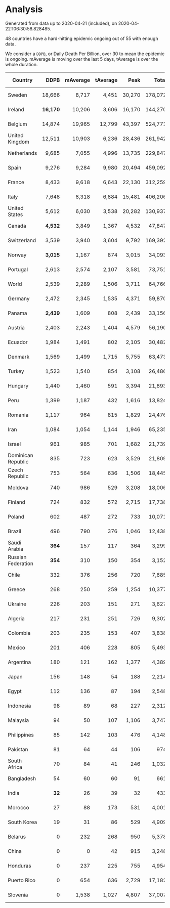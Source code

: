 
# Analysis

Generated from data up to 2020-04-21 (included), on 2020-04-22T06:30:58.828485.

48 countries have a hard-hitting epidemic ongoing out of 55 with enough data.

We consider a `DDPB`, or Daily Death Per Billion, over 30 to mean the epidemic is ongoing.
mAverage is moving over the last 5 days, tAverage is over the whole duration.


| Country | DDPB | mAverage | tAverage | Peak | Total | Start | Peak Date | End | Duration |  Status |
|---------|-----:|---------:|---------:|-----:|------:|-------|-----------|-----|----------|---------|
| Sweden | 18,666 | 8,717 | 4,451 | 30,270 | 178,072 | 2020-03-12 | 2020-04-16 | None | 40 days | ongoing |
| Ireland | **16,170** | 10,206 | 3,606 | 16,170 | 144,270 | 2020-03-12 | 2020-04-21 | None | 40 days | ongoing |
| Belgium | 14,874 | 19,965 | 12,799 | 43,397 | 524,771 | 2020-03-11 | 2020-04-10 | None | 41 days | ongoing |
| United Kingdom | 12,511 | 10,903 | 6,236 | 28,436 | 261,942 | 2020-03-10 | 2020-04-11 | None | 42 days | ongoing |
| Netherlands | 9,685 | 7,055 | 4,996 | 13,735 | 229,847 | 2020-03-06 | 2020-04-07 | None | 46 days | ongoing |
| Spain | 9,276 | 9,284 | 9,980 | 20,494 | 459,092 | 2020-03-06 | 2020-04-02 | None | 46 days | ongoing |
| France | 8,433 | 9,618 | 6,643 | 22,130 | 312,259 | 2020-03-05 | 2020-04-16 | None | 47 days | ongoing |
| Italy | 7,648 | 8,318 | 6,884 | 15,481 | 406,206 | 2020-02-22 | 2020-03-28 | None | 59 days | ongoing |
| United States | 5,612 | 6,030 | 3,538 | 20,282 | 130,937 | 2020-03-15 | 2020-04-16 | None | 37 days | ongoing |
| Canada | **4,532** | 3,849 | 1,367 | 4,532 | 47,847 | 2020-03-17 | 2020-04-21 | None | 35 days | ongoing |
| Switzerland | 3,539 | 3,940 | 3,604 | 9,792 | 169,392 | 2020-03-05 | 2020-04-15 | None | 47 days | ongoing |
| Norway | **3,015** | 1,167 | 874 | 3,015 | 34,093 | 2020-03-13 | 2020-04-21 | None | 39 days | ongoing |
| Portugal | 2,613 | 2,574 | 2,107 | 3,581 | 73,751 | 2020-03-17 | 2020-04-03 | None | 35 days | ongoing |
| World | 2,539 | 2,289 | 1,506 | 3,711 | 64,766 | 2020-03-09 | 2020-04-16 | None | 43 days | ongoing |
| Germany | 2,472 | 2,345 | 1,535 | 4,371 | 59,870 | 2020-03-13 | 2020-04-15 | None | 39 days | ongoing |
| Panama | **2,439** | 1,609 | 808 | 2,439 | 33,156 | 2020-03-11 | 2020-04-21 | None | 41 days | ongoing |
| Austria | 2,403 | 2,243 | 1,404 | 4,579 | 56,190 | 2020-03-12 | 2020-03-30 | None | 40 days | ongoing |
| Ecuador | 1,984 | 1,491 | 802 | 2,105 | 30,482 | 2020-03-14 | 2020-04-19 | None | 38 days | ongoing |
| Denmark | 1,569 | 1,499 | 1,715 | 5,755 | 63,473 | 2020-03-15 | 2020-04-02 | None | 37 days | ongoing |
| Turkey | 1,523 | 1,540 | 854 | 3,108 | 26,486 | 2020-03-21 | 2020-04-17 | None | 31 days | ongoing |
| Hungary | 1,440 | 1,460 | 591 | 3,394 | 21,893 | 2020-03-15 | 2020-04-19 | None | 37 days | ongoing |
| Peru | 1,399 | 1,187 | 432 | 1,616 | 13,824 | 2020-03-20 | 2020-04-20 | None | 32 days | ongoing |
| Romania | 1,117 | 964 | 815 | 1,829 | 24,476 | 2020-03-22 | 2020-04-10 | None | 30 days | ongoing |
| Iran | 1,084 | 1,054 | 1,144 | 1,946 | 65,235 | 2020-02-24 | 2020-04-04 | None | 57 days | ongoing |
| Israel | 961 | 985 | 701 | 1,682 | 21,739 | 2020-03-21 | 2020-04-10 | None | 31 days | ongoing |
| Dominican Republic | 835 | 723 | 623 | 3,529 | 21,809 | 2020-03-17 | 2020-04-13 | None | 35 days | ongoing |
| Czech Republic | 753 | 564 | 636 | 1,506 | 18,445 | 2020-03-23 | 2020-04-15 | None | 29 days | ongoing |
| Moldova | 740 | 986 | 529 | 3,208 | 18,006 | 2020-03-18 | 2020-04-16 | None | 34 days | ongoing |
| Finland | 724 | 832 | 572 | 2,715 | 17,738 | 2020-03-21 | 2020-04-18 | None | 31 days | ongoing |
| Poland | 602 | 487 | 272 | 733 | 10,071 | 2020-03-15 | 2020-04-09 | None | 37 days | ongoing |
| Brazil | 496 | 790 | 376 | 1,046 | 12,438 | 2020-03-19 | 2020-04-18 | None | 33 days | ongoing |
| Saudi Arabia | **364** | 157 | 117 | 364 | 3,299 | 2020-03-24 | 2020-04-21 | None | 28 days | ongoing |
| Russian Federation | **354** | 310 | 150 | 354 | 3,152 | 2020-03-31 | 2020-04-21 | None | 21 days | ongoing |
| Chile | 332 | 376 | 256 | 720 | 7,685 | 2020-03-22 | 2020-04-16 | None | 30 days | ongoing |
| Greece | 268 | 250 | 259 | 1,254 | 10,377 | 2020-03-12 | 2020-04-04 | None | 40 days | ongoing |
| Ukraine | 226 | 203 | 151 | 271 | 3,627 | 2020-03-28 | 2020-04-10 | None | 24 days | ongoing |
| Algeria | 217 | 231 | 251 | 726 | 9,302 | 2020-03-15 | 2020-04-10 | None | 37 days | ongoing |
| Colombia | 203 | 235 | 153 | 407 | 3,838 | 2020-03-27 | 2020-04-12 | None | 25 days | ongoing |
| Mexico | 201 | 406 | 228 | 805 | 5,493 | 2020-03-28 | 2020-04-19 | None | 24 days | ongoing |
| Argentina | 180 | 121 | 162 | 1,377 | 4,389 | 2020-03-25 | 2020-03-30 | None | 27 days | ongoing |
| Japan | 156 | 148 | 54 | 188 | 2,214 | 2020-03-11 | 2020-04-20 | None | 41 days | ongoing |
| Egypt | 112 | 136 | 87 | 194 | 2,548 | 2020-03-23 | 2020-04-19 | None | 29 days | ongoing |
| Indonesia | 98 | 89 | 68 | 227 | 2,312 | 2020-03-18 | 2020-04-14 | None | 34 days | ongoing |
| Malaysia | 94 | 50 | 107 | 1,106 | 3,747 | 2020-03-17 | 2020-04-04 | None | 35 days | ongoing |
| Philippines | 85 | 142 | 103 | 476 | 4,148 | 2020-03-12 | 2020-04-12 | None | 40 days | ongoing |
| Pakistan | 81 | 64 | 44 | 106 | 974 | 2020-03-30 | 2020-04-16 | None | 22 days | ongoing |
| South Africa | 70 | 84 | 41 | 246 | 1,032 | 2020-03-27 | 2020-04-17 | None | 25 days | ongoing |
| Bangladesh | 54 | 60 | 60 | 91 | 661 | 2020-04-10 | 2020-04-17 | None | 11 days | ongoing |
| India | **32** | 26 | 39 | 32 | 433 | 2020-04-10 | 2020-04-21 | None | 11 days | ongoing |
| Morocco | 27 | 88 | 173 | 531 | 4,001 | 2020-03-28 | 2020-04-05 | 2020-04-20 | 23 days | finished |
| South Korea | 19 | 31 | 86 | 529 | 4,909 | 2020-02-23 | 2020-03-10 | 2020-04-20 | 57 days | finished |
| Belarus | 0 | 232 | 268 | 950 | 5,378 | 2020-03-31 | 2020-04-20 | 2020-04-20 | 20 days | finished |
| China | 0 | 0 | 42 | 915 | 3,248 | 2020-01-30 | 2020-04-16 | 2020-04-16 | 77 days | finished |
| Honduras | 0 | 237 | 225 | 755 | 4,954 | 2020-03-27 | 2020-04-02 | 2020-04-18 | 22 days | finished |
| Puerto Rico | 0 | 654 | 636 | 2,729 | 17,182 | 2020-03-24 | 2020-04-09 | 2020-04-20 | 27 days | finished |
| Slovenia | 0 | 1,538 | 1,027 | 4,807 | 37,007 | 2020-03-15 | 2020-04-08 | 2020-04-20 | 36 days | finished |

